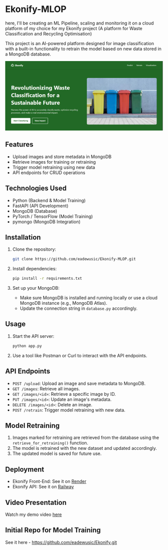 # Ekonify-MLOP
here, I'll be creating an ML Pipeline, scaling and monitoring it on a cloud platform of my choice for my Ekonify project (A platform for Waste Classification and Recycling Optimisation) 

This project is an AI-powered platform designed for image classification with a built-in functionality to retrain the model based on new data stored in a MongoDB database.

![image](./front-end/static/images/Ekonify-H.S..png)

## Features
- Upload images and store metadata in MongoDB
- Retrieve images for training or retraining
- Trigger model retraining using new data
- API endpoints for CRUD operations

## Technologies Used
- Python (Backend & Model Training)
- FastAPI (API Development)
- MongoDB (Database)
- PyTorch / TensorFlow (Model Training)
- pymongo (MongoDB Integration)

## Installation
1. Clone the repository:
   ```bash
   git clone https://github.com/eadewusic/Ekonify-MLOP.git
   ```

2. Install dependencies:
   ```bash
   pip install -r requirements.txt
   ```

3. Set up your MongoDB:
   - Make sure MongoDB is installed and running locally or use a cloud MongoDB instance (e.g., MongoDB Atlas).
   - Update the connection string in `database.py` accordingly.

## Usage
1. Start the API server:
   ```bash
   python app.py
   ```

2. Use a tool like Postman or Curl to interact with the API endpoints.

## API Endpoints
- `POST /upload`: Upload an image and save metadata to MongoDB.
- `GET /images`: Retrieve all images.
- `GET /images/<id>`: Retrieve a specific image by ID.
- `PUT /images/<id>`: Update an image's metadata.
- `DELETE /images/<id>`: Delete an image.
- `POST /retrain`: Trigger model retraining with new data.

## Model Retraining
1. Images marked for retraining are retrieved from the database using the `retrieve_for_retraining()` function.
2. The model is retrained with the new dataset and updated accordingly.
3. The updated model is saved for future use.

## Deployment
- Ekonify Front-End: See it on [Render](https://ekonify-frontend.onrender.com)
- Ekonify API: See it on [Railway](https://railway.com/)

## Video Presentation
Watch my demo video [here](https://www.youtube.com/@climiradiroberts) 

## Initial Repo for Model Training
See it here - https://github.com/eadewusic/Ekonify.git